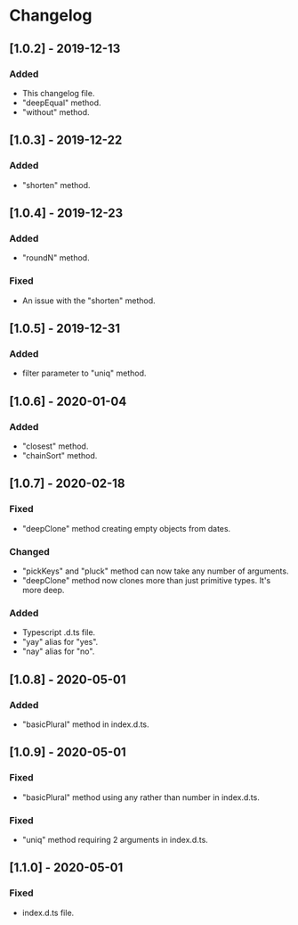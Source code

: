# Changelog

## [1.0.2] - 2019-12-13
### Added
- This changelog file.
- "deepEqual" method.
- "without" method.

## [1.0.3] - 2019-12-22
### Added
- "shorten" method.

## [1.0.4] - 2019-12-23
### Added
- "roundN" method.

### Fixed
- An issue with the "shorten" method.

## [1.0.5] - 2019-12-31
### Added
- filter parameter to "uniq" method.

## [1.0.6] - 2020-01-04
### Added
- "closest" method.
- "chainSort" method.

## [1.0.7] - 2020-02-18
### Fixed
- "deepClone" method creating empty objects from dates.

### Changed
- "pickKeys" and "pluck" method can now take any number of arguments.
- "deepClone" method now clones more than just primitive types. It's more deep.

### Added
- Typescript .d.ts file.
- "yay" alias for "yes".
- "nay" alias for "no".

## [1.0.8] - 2020-05-01
### Added
- "basicPlural" method in index.d.ts.

## [1.0.9] - 2020-05-01
### Fixed
- "basicPlural" method using any rather than number in index.d.ts.

### Fixed
- "uniq" method requiring 2 arguments in index.d.ts.

## [1.1.0] - 2020-05-01
### Fixed
- index.d.ts file.
